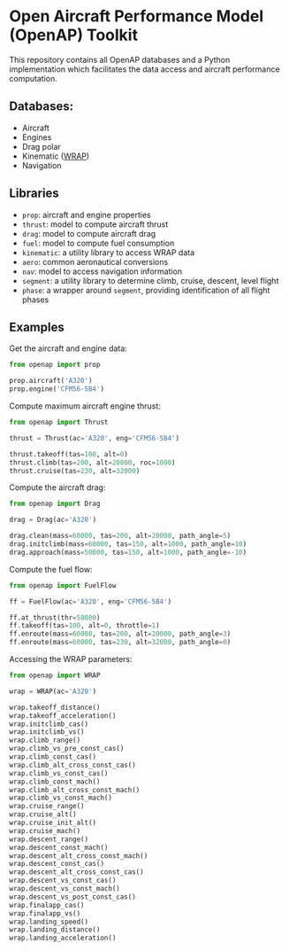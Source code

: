 Open Aircraft Performance Model (OpenAP) Toolkit
========================================================================

This repository contains all OpenAP databases and a Python implementation which facilitates the data access and aircraft performance computation.

Databases:
---------

  - Aircraft
  - Engines
  - Drag polar
  - Kinematic ([WRAP](https://github.com/junzis/wrap))
  - Navigation

Libraries
---------

  - `prop`: aircraft and engine properties
  - `thrust`: model to compute aircraft thrust
  - `drag`: model to compute aircraft drag
  - `fuel`: model to compute fuel consumption
  - `kinematic`: a utility library to access WRAP data
  - `aero`: common aeronautical conversions
  - `nav`: model to access navigation information
  - `segment`: a utility library to determine climb, cruise, descent, level flight
  - `phase`: a wrapper around `segment`, providing identification of all flight phases

Examples
--------

Get the aircraft and engine data:

```python
from openap import prop

prop.aircraft('A320')
prop.engine('CFM56-5B4')
```

Compute maximum aircraft engine thrust:

```python
from openap import Thrust

thrust = Thrust(ac='A320', eng='CFM56-5B4')

thrust.takeoff(tas=100, alt=0)
thrust.climb(tas=200, alt=20000, roc=1000)
thrust.cruise(tas=230, alt=32000)
```

Compute the aircraft drag:

```python
from openap import Drag

drag = Drag(ac='A320')

drag.clean(mass=60000, tas=200, alt=20000, path_angle=5)
drag.initclimb(mass=60000, tas=150, alt=1000, path_angle=10)
drag.approach(mass=50000, tas=150, alt=1000, path_angle=-10)
```

Compute the fuel flow:

```python
from openap import FuelFlow

ff = FuelFlow(ac='A320', eng='CFM56-5B4')

ff.at_thrust(thr=50000)
ff.takeoff(tas=100, alt=0, throttle=1)
ff.enroute(mass=60000, tas=200, alt=20000, path_angle=3)
ff.enroute(mass=60000, tas=230, alt=32000, path_angle=0)
```

Accessing the WRAP parameters:

```python
from openap import WRAP

wrap = WRAP(ac='A320')

wrap.takeoff_distance()
wrap.takeoff_acceleration()
wrap.initclimb_cas()
wrap.initclimb_vs()
wrap.climb_range()
wrap.climb_vs_pre_const_cas()
wrap.climb_const_cas()
wrap.climb_alt_cross_const_cas()
wrap.climb_vs_const_cas()
wrap.climb_const_mach()
wrap.climb_alt_cross_const_mach()
wrap.climb_vs_const_mach()
wrap.cruise_range()
wrap.cruise_alt()
wrap.cruise_init_alt()
wrap.cruise_mach()
wrap.descent_range()
wrap.descent_const_mach()
wrap.descent_alt_cross_const_mach()
wrap.descent_const_cas()
wrap.descent_alt_cross_const_cas()
wrap.descent_vs_const_cas()
wrap.descent_vs_const_mach()
wrap.descent_vs_post_const_cas()
wrap.finalapp_cas()
wrap.finalapp_vs()
wrap.landing_speed()
wrap.landing_distance()
wrap.landing_acceleration()
```
